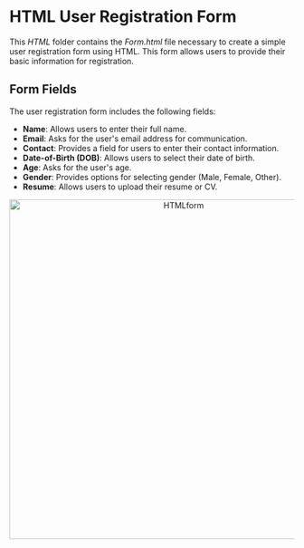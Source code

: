 
# HTML User Registration Form

This *HTML* folder contains the *Form.html* file necessary to create a simple user registration form using HTML. This form allows users to provide their basic information for registration. 

## Form Fields

The user registration form includes the following fields:

- **Name**: Allows users to enter their full name.
- **Email**: Asks for the user's email address for communication.
- **Contact**: Provides a field for users to enter their contact information.
- **Date-of-Birth (DOB)**: Allows users to select their date of birth.
- **Age**: Asks for the user's age.
- **Gender**: Provides options for selecting gender (Male, Female, Other).
- **Resume**: Allows users to upload their resume or CV.

<p align="center">
<img width="600" alt="HTMLform" src="https://github.com/niveditakaur/Triweb-Learning/assets/120108968/b8c02f5d-2c5e-4e38-b5a3-5ed91858c837">
</p>
